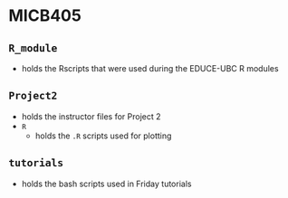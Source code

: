 # MICB405

## `R_module`
* holds the Rscripts that were used during the EDUCE-UBC R modules

## `Project2`
* holds the instructor files for Project 2
* `R`
  * holds the `.R` scripts used for plotting
  
## `tutorials`
* holds the bash scripts used in Friday tutorials
